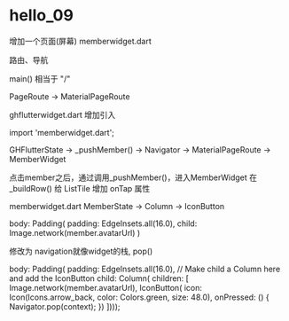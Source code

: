 # hello_09

增加一个页面(屏幕)
memberwidget.dart

路由、导航

main() 相当于 "/"

PageRoute -> MaterialPageRoute

ghflutterwidget.dart 增加引入

import 'memberwidget.dart';

GHFlutterState -> _pushMember() -> Navigator -> MaterialPageRoute -> MemberWidget

点击member之后，通过调用_pushMember()，进入MemberWidget
在 _buildRow() 给 ListTile 增加 onTap 属性

memberwidget.dart
MemberState -> Column -> IconButton

body: Padding(
    padding: EdgeInsets.all(16.0),
    child: Image.network(member.avatarUrl)
)

修改为
navigation就像widget的栈, pop()

body: Padding(
    padding: EdgeInsets.all(16.0),
    // Make child a Column here and add the IconButton
    child: Column(
        children: [
            Image.network(member.avatarUrl),
            IconButton(
                icon: Icon(Icons.arrow_back, color: Colors.green, size: 48.0),
                onPressed: () {
                    Navigator.pop(context);
                })
        ])));
